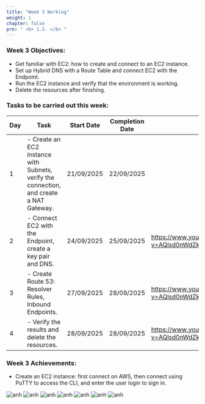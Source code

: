 ```yaml
---
title: "Week 3 Worklog"
weight: 1
chapter: false
pre: " <b> 1.3. </b> "
---
```


### Week 3 Objectives:

- Get familiar with EC2: how to create and connect to an EC2 instance.
- Set up Hybrid DNS with a Route Table and connect EC2 with the Endpoint.
- Run the EC2 instance and verify that the environment is working.
- Delete the resources after finishing.

### Tasks to be carried out this week:

| Day | Task                                                                                    | Start Date | Completion Date | Reference Material                                                                    |
| --- | --------------------------------------------------------------------------------------- | ---------- | --------------- | ------------------------------------------------------------------------------------- |
| 1   | - Create an EC2 instance with Subnets, verify the connection, and create a NAT Gateway. | 21/09/2025 | 22/09/2025      |
| 2   | - Connect EC2 with the Endpoint, create a key pair and DNS.                             | 24/09/2025 | 25/09/2025      | <https://www.youtube.com/watch?v=AQlsd0nWdZk&list=PLahN4TLWtox2a3vElknwzU_urND8hLn1i> |
| 3   | - Create Route 53: Resolver Rules, Inbound Endpoints.                                   | 27/09/2025 | 28/09/2025      | <https://www.youtube.com/watch?v=AQlsd0nWdZk&list=PLahN4TLWtox2a3vElknwzU_urND8hLn1i> |
| 4   | - Verify the results and delete the resources.                                          | 28/09/2025 | 28/09/2025      | <https://www.youtube.com/watch?v=AQlsd0nWdZk&list=PLahN4TLWtox2a3vElknwzU_urND8hLn1i> |

### Week 3 Achievements:

- Create an EC2 instance: first connect on AWS, then connect using PuTTY to access the CLI, and enter the user login to sign in.

![anh](/images/b1.png)
![anh](/images/b2.png)
![anh](/images/b3.png)
![anh](/images/b4.png)
![anh](/images/b5.png)
![anh](/images/b6.png)
![anh](/images/b7.png)
